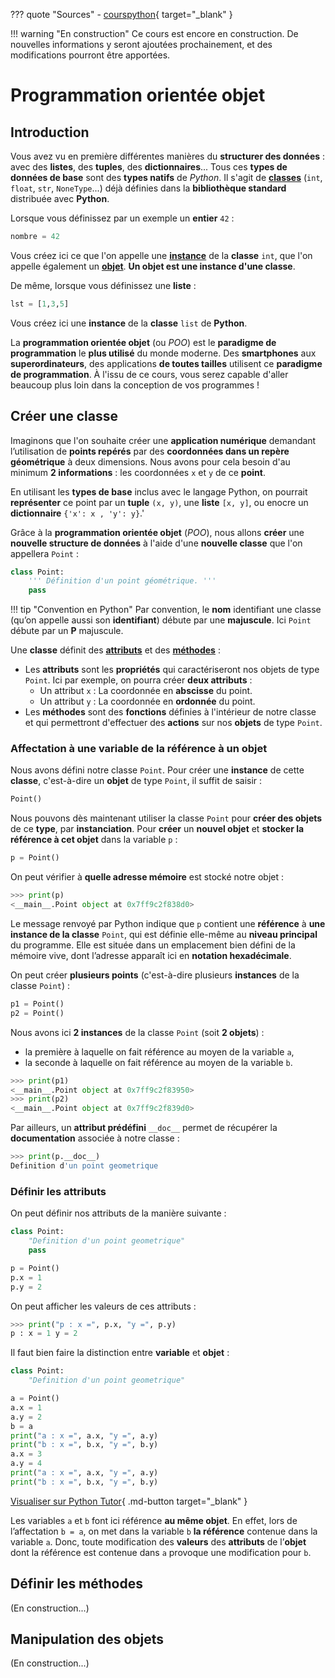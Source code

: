 ??? quote "Sources"
    - [courspython](https://courspython.com/classes-et-objets.html){ target="_blank" }

!!! warning "En construction"
    Ce cours est encore en construction. De nouvelles informations y seront ajoutées prochainement, et des modifications pourront être apportées.

# Programmation orientée objet

## Introduction

Vous avez vu en première différentes manières du **structurer des données** : avec des **listes**, des **tuples**, des **dictionnaires**... Tous ces **types de données de base** sont des **types natifs** de *Python*. Il s'agit de **<u>classes</u>** (`int`, `float`, `str`, `NoneType`...) déjà définies dans la **bibliothèque standard** distribuée avec **Python**.

Lorsque vous définissez par un exemple un **entier** `42` :

```python
nombre = 42
```

Vous créez ici ce que l'on appelle une **<u>instance</u>** de la **classe** `int`, que l'on appelle également un **<u>objet</u>**. **Un objet est une instance d'une classe**.

De même, lorsque vous définissez une **liste** :

```python
lst = [1,3,5]
```

Vous créez ici une **instance** de la **classe** `list` de **Python**.

La **programmation orientée objet** (ou *POO*) est le **paradigme de programmation** le **plus utilisé** du monde moderne. Des **smartphones** aux **superordinateurs**, des applications **de toutes tailles** utilisent ce **paradigme de programmation**. À l'issu de ce cours, vous serez capable d'aller beaucoup plus loin dans la conception de vos programmes !

## Créer une classe

Imaginons que l'on souhaite créer une **application numérique** demandant l’utilisation de **points repérés** par des **coordonnées dans un repère géométrique** à deux dimensions. Nous avons pour cela besoin d'au minimum **2 informations** : les coordonnées `x` et `y` de ce **point**.

En utilisant les **types de base** inclus avec le langage Python, on pourrait **représenter** ce point par un **tuple** `(x, y)`, une **liste** `[x, y]`, ou enocre un **dictionnaire** `{'x': x , 'y': y}`.'

Grâce à la **programmation orientée objet** (*POO*), nous allons **créer** une **nouvelle structure de données** à l'aide d'une **nouvelle classe** que l'on appellera `Point` :

```python
class Point:
    ''' Définition d'un point géométrique. '''
    pass
```

!!! tip "Convention en Python"
    Par convention, le **nom** identifiant une classe (qu’on appelle aussi son **identifiant**) débute par une **majuscule**. Ici `Point` débute par un **P** majuscule.

Une **classe** définit des <u>**attributs**</u> et des <u>**méthodes**</u> :

- Les **attributs** sont les **propriétés** qui caractériseront nos objets de type `Point`. Ici par exemple, on pourra créer **deux attributs** :
  - Un attribut `x` : La coordonnée en **abscisse** du point.
  - Un attribut `y` : La coordonnée en **ordonnée** du point.
- Les **méthodes** sont des **fonctions** définies à l'intérieur de notre classe et qui permettront d'effectuer des **actions** sur nos **objets** de type `Point`.

### Affectation à une variable de la référence à un objet

Nous avons défini notre classe `Point`. Pour créer une **instance** de cette **classe**, c'est-à-dire un **objet** de type `Point`, il suffit de saisir :

```python
Point()
```

Nous pouvons dès maintenant utiliser la classe `Point` pour **créer des objets** de ce **type**, par **instanciation**. Pour **créer** un **nouvel objet** et **stocker la référence à cet objet** dans la variable `p` :

```python
p = Point()
```

On peut vérifier à **quelle adresse mémoire** est stocké notre objet :

```python
>>> print(p)
<__main__.Point object at 0x7ff9c2f838d0>
```

Le message renvoyé par Python indique que `p` contient une **référence** à **une instance de la classe** `Point`, qui est définie elle-même au **niveau principal** du programme. Elle est située dans un emplacement bien défini de la mémoire vive, dont l’adresse apparaît ici en **notation hexadécimale**.

On peut créer **plusieurs points** (c'est-à-dire plusieurs **instances** de la classe `Point`) :

```python
p1 = Point()
p2 = Point()
```

Nous avons ici **2 instances** de la classe `Point` (soit **2 objets**) :

- la première à laquelle on fait référence au moyen de la variable `a`,
- la seconde à laquelle on fait référence au moyen de la variable `b`.

```python
>>> print(p1)
<__main__.Point object at 0x7ff9c2f83950>
>>> print(p2)
<__main__.Point object at 0x7ff9c2f839d0>
```

Par ailleurs, un **attribut prédéfini** `__doc__` permet de récupérer la **documentation** associée à notre classe :

```python
>>> print(p.__doc__)
Definition d'un point geometrique
```

### Définir les attributs

On peut définir nos attributs de la manière suivante :

```python
class Point:
    "Definition d'un point geometrique"
    pass

p = Point()
p.x = 1
p.y = 2
```

On peut afficher les valeurs de ces attributs :

```python
>>> print("p : x =", p.x, "y =", p.y)
p : x = 1 y = 2
```

Il faut bien faire la distinction entre **variable** et **objet** :

```python
class Point:
    "Definition d'un point geometrique"

a = Point()
a.x = 1
a.y = 2
b = a
print("a : x =", a.x, "y =", a.y)
print("b : x =", b.x, "y =", b.y)
a.x = 3
a.y = 4
print("a : x =", a.x, "y =", a.y)
print("b : x =", b.x, "y =", b.y)
```

[Visualiser sur Python Tutor](https://pythontutor.com/visualize.html#code=class%20Point%3A%0A%20%20%20%20%22Definition%20d'un%20point%20geometrique%22%0A%0Aa%20%3D%20Point%28%29%0Aa.x%20%3D%201%0Aa.y%20%3D%202%0Ab%20%3D%20a%0Aprint%28%22a%20%3A%20x%20%3D%22,%20a.x,%20%22y%20%3D%22,%20a.y%29%0Aprint%28%22b%20%3A%20x%20%3D%22,%20b.x,%20%22y%20%3D%22,%20b.y%29%0Aa.x%20%3D%203%0Aa.y%20%3D%204%0Aprint%28%22a%20%3A%20x%20%3D%22,%20a.x,%20%22y%20%3D%22,%20a.y%29%0Aprint%28%22b%20%3A%20x%20%3D%22,%20b.x,%20%22y%20%3D%22,%20b.y%29&cumulative=false&curInstr=0&heapPrimitives=false&mode=display&origin=opt-frontend.js&py=3&rawInputLstJSON=%5B%5D&textReferences=false){ .md-button target="_blank" }

Les variables `a` et `b` font ici référence **au même objet**. En effet, lors de l’affectation `b = a`, on met dans la variable `b` **la référence** contenue dans la variable `a`. Donc, toute modification des **valeurs** des **attributs** de l’**objet** dont la référence est contenue dans `a` provoque une modification pour `b`.

## Définir les méthodes

(En construction...)

## Manipulation des objets

(En construction...)